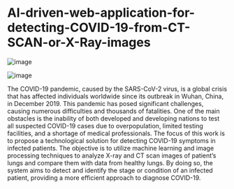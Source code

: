 # AI-driven-web-application-for-detecting-COVID-19-from-CT-SCAN-or-X-Ray-images

![image](https://github.com/aminebkk/AI-driven-web-application-for-detecting-COVID-19-from-CT-SCAN-or-X-Ray-images/assets/68397537/e5b19565-4ac1-4252-ae4c-c0f1acd6dec4)



![image](https://github.com/aminebkk/AI-driven-web-application-for-detecting-COVID-19-from-CT-SCAN-or-X-Ray-images/assets/68397537/c956f6d0-6a75-4ea4-bafb-98578a37f397)



The COVID-19 pandemic, caused by the SARS-CoV-2 virus, is a global crisis that has affected individuals worldwide since its outbreak in Wuhan, China, in December 2019. This pandemic has posed significant challenges, causing numerous difficulties and thousands of fatalities. One of the main obstacles is the inability of both developed and developing nations to test all suspected COVID-19 cases due to overpopulation, limited testing facilities, and a shortage of medical professionals.
The focus of this work is to propose a technological solution for detecting COVID-19 symptoms in infected patients. The objective is to utilize machine learning and image processing techniques to analyze X-ray and CT scan images of patient’s lungs and compare them with data from healthy lungs. By doing so, the system aims to detect and identify the stage or condition of an infected patient, providing a more efficient approach to diagnose COVID-19.
